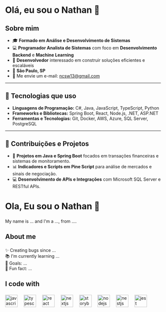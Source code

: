 # Olá, eu sou o Nathan 👋

## Sobre mim
- 🎓 **Formado em Análise e Desenvolvimento de Sistemas**
- 💻 **Programador Analista de Sistemas** com foco em **Desenvolvimento Backend** e **Machine Learning**
- 🚀 **Desenvolvedor** interessado em construir soluções eficientes e escaláveis
- 📍 **São Paulo, SP**
- 📧 Me envie um e-mail: [ncsw13@gmail.com](mailto:ncsw13@gmail.com)
---

## 🔧 Tecnologias que uso

- **Linguagens de Programação:** C#, Java, JavaScript, TypeScript, Python
- **Frameworks e Bibliotecas:** Spring Boot, React, Node.js, .NET, ASP.NET
- **Ferramentas e Tecnologias:** Git, Docker, AWS, Azure, SQL Server, PostgreSQL

---

## 🚀 Contribuições e Projetos

- 💼 **Projetos em Java e Spring Boot** focados em transações financeiras e sistemas de monitoramento.
- 📊 **Indicadores e Scripts em Pine Script** para análise de mercados e sinais de negociação.
- 💻 **Desenvolvimento de APIs e Integrações** com Microsoft SQL Server e RESTful APIs.


<h1 align="left">Ola, Eu sou o Nathan 👋</h1>

###

<p align="left">My name is ... and I'm a ..., from ....</p>

###

<h2 align="left">About me</h2>

###

<p align="left">✨ Creating bugs since ...<br>📚 I'm currently learning ...<br>🎯 Goals: ...<br>🎲 Fun fact: ...</p>

###

<h2 align="left">I code with</h2>

###

<div align="left">
  <img src="https://cdn.jsdelivr.net/gh/devicons/devicon/icons/javascript/javascript-original.svg" height="40" alt="javascript logo"  />
  <img width="12" />
  <img src="https://cdn.jsdelivr.net/gh/devicons/devicon/icons/typescript/typescript-original.svg" height="40" alt="typescript logo"  />
  <img width="12" />
  <img src="https://cdn.jsdelivr.net/gh/devicons/devicon/icons/react/react-original.svg" height="40" alt="react logo"  />
  <img width="12" />
  <img src="https://cdn.jsdelivr.net/gh/devicons/devicon/icons/nextjs/nextjs-original.svg" height="40" alt="nextjs logo"  />
  <img width="12" />
  <img src="https://cdn.jsdelivr.net/gh/devicons/devicon/icons/storybook/storybook-original.svg" height="40" alt="storybook logo"  />
  <img width="12" />
  <img src="https://cdn.jsdelivr.net/gh/devicons/devicon/icons/nodejs/nodejs-original.svg" height="40" alt="nodejs logo"  />
  <img width="12" />
  <img src="https://cdn.jsdelivr.net/gh/devicons/devicon/icons/nestjs/nestjs-original.svg" height="40" alt="nestjs logo"  />
  <img width="12" />
  <img src="https://cdn.jsdelivr.net/gh/devicons/devicon/icons/jest/jest-plain.svg" height="40" alt="jest logo"  />
</div>
